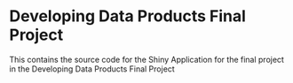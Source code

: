 Developing Data Products Final Project
===========

This contains the source code for the Shiny Application for the final project in the Developing Data Products Final Project
